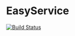 # EasyService
[![Build Status](https://travis-ci.com/rokymiel/EasyService.svg?branch=master)](https://travis-ci.com/rokymiel/EasyService)
